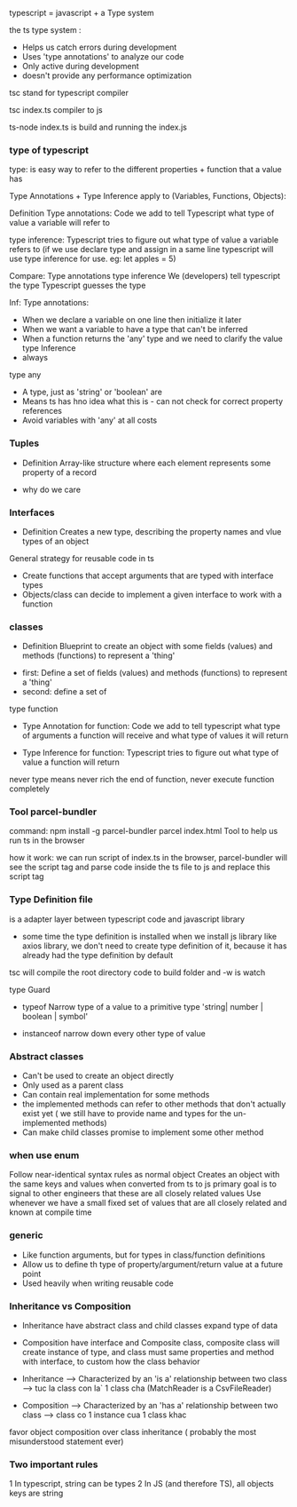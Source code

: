 typescript = javascript + a Type system

the ts type system :

- Helps us catch errors during development
- Uses 'type annotations' to analyze our code
- Only active during development
- doesn't provide any performance optimization

tsc stand for typescript compiler

tsc index.ts compiler to js

ts-node index.ts is build and running the index.js

### type of typescript

type: is easy way to refer to the different properties + function that a value has

Type Annotations + Type Inference apply to (Variables, Functions, Objects):

Definition
Type annotations: Code we add to tell Typescript what type of value a variable will refer to

type inference: Typescript tries to figure out what type of value a variable refers to (if we use declare type and assign in a same line typescript will use type inference for use. eg: let apples = 5)

Compare:
Type annotations type inference
We (developers) tell typescript the type Typescript guesses the type

Inf:
Type annotations:

- When we declare a variable on one line then initialize it later
- When we want a variable to have a type that can't be inferred
- When a function returns the 'any' type and we need to clarify the value
  type Inference
- always

type any

- A type, just as 'string' or 'boolean' are
- Means ts has hno idea what this is - can not check for correct property references
- Avoid variables with 'any' at all costs

### Tuples
- Definition
Array-like structure where each element represents some property of a record

- why do we care

### Interfaces
- Definition
Creates a new type, describing the property names and vlue types of an object

General strategy for reusable code in ts
+ Create functions that accept arguments that are typed with interface types
+ Objects/class can decide to implement a given interface to work with a function

### classes
- Definition
Blueprint to create an object with some fields (values) and methods (functions) to represent a 'thing'
+ first: Define a set of fields (values) and methods (functions) to represent a 'thing'
+ second: define a set of 

type function

- Type Annotation for function: Code we add to tell typescript what type of arguments a function will receive and what type of values it will return

- Type Inference for function: Typescript tries to figure out what type of value a function will return

never type means never rich the end of function, never execute function completely

### Tool parcel-bundler
command: npm install -g parcel-bundler
parcel index.html
Tool to help us run ts in the browser

how it work:
we can run script of index.ts in the browser, parcel-bundler will see the script tag and parse code inside the ts file to js and replace this script tag

### Type Definition file
is a adapter layer between typescript code and javascript library
- some time the type definition is installed when we install js library
like axios library, we don't need to create type definition of it, because it has already had the type definition by default

tsc will compile the root directory code to build folder and -w is watch

type Guard
- typeof Narrow type of a value to a primitive type 'string| number | boolean | symbol'

- instanceof narrow down every other type of value

### Abstract  classes
- Can't be used to create an object directly
- Only used as a parent class
- Can contain real implementation for some methods
- the implemented methods can refer to other methods that don't actually exist yet ( we still have to provide name and types for the un-implemented methods)
- Can make child classes promise to implement some other method


### when use enum
Follow near-identical syntax rules as normal object
Creates an object with the same keys and values when converted from ts to js
primary goal is to signal to other engineers that these are all closely related values
Use whenever we have a small fixed set of values that are all closely related and known at compile time

### generic
- Like function arguments, but for types in class/function definitions
- Allow us to define th type of property/argument/return value at a future point
- Used heavily when writing reusable code

### Inheritance vs Composition
- Inheritance have abstract class and child classes expand type of data
- Composition have interface and Composite class, composite class will create instance of type, and class must same properties and method with interface, to custom how the class behavior

- Inheritance --> Characterized by an 'is a' relationship between two class --> tuc la class con la` 1 class cha (MatchReader is a CsvFileReader)
- Composition --> Characterized by an 'has a' relationship between two class --> class co 1 instance cua 1 class khac

favor object composition over class inheritance ( probably the most misunderstood statement ever) 

### Two important rules
1 In typescript, string can be types
2 In JS (and therefore TS), all objects keys are string